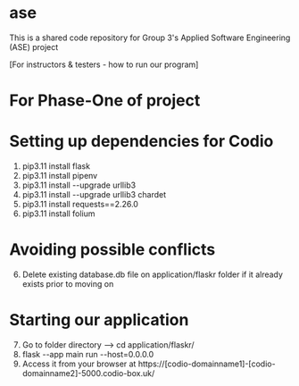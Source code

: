 # ase
This is a shared code repository for Group 3's Applied Software Engineering (ASE) project

[For instructors & testers - how to run our program]

# For Phase-One of project
# Setting up dependencies for Codio
1. pip3.11 install flask
2. pip3.11 install pipenv
3. pip3.11 install --upgrade urllib3
4. pip3.11 install --upgrade urllib3 chardet
5. pip3.11 install requests==2.26.0
6. pip3.11 install folium

# Avoiding possible conflicts
6. Delete existing database.db file on application/flaskr folder if it already exists prior to moving on

# Starting our application
7. Go to folder directory --> cd application/flaskr/
8. flask --app main run --host=0.0.0.0
9. Access it from your browser at https://[codio-domainname1]-[codio-domainname2]-5000.codio-box.uk/
